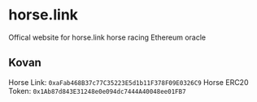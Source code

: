 # horse.link
Offical website for horse.link horse racing Ethereum oracle

## Kovan
Horse Link: `0xaFab468B37c77C35223E5d1b11F378F09E0326C9`
Horse ERC20 Token:  `0x1Ab87d843E31248e0e094dc7444A40048ee01FB7`

